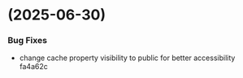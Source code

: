#  (2025-06-30)


### Bug Fixes

* change cache property visibility to public for better accessibility fa4a62c



